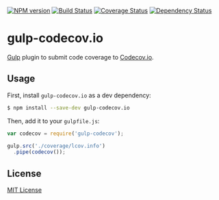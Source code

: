 [![NPM version][npm-image]][npm-url] [![Build Status][travis-image]][travis-url] [![Coverage Status][codecov-image]][codecov-url] [![Dependency Status][depstat-image]][depstat-url]

# gulp-codecov.io

[Gulp](https://github.com/wearefractal/gulp) plugin to submit code coverage to [Codecov.io](http://codecov.io).

## Usage

First, install `gulp-codecov.io` as a dev dependency:

```bash
$ npm install --save-dev gulp-codecov.io
```

Then, add it to your `gulpfile.js`:

```javascript
var codecov = require('gulp-codecov');

gulp.src('./coverage/lcov.info')
  .pipe(codecov());
```

## License

[MIT License](http://mit-license.org)

[npm-url]: https://npmjs.org/package/gulp-codecov.io
[npm-image]: https://img.shields.io/npm/v/gulp-codecov.io.svg?style=flat-square

[travis-url]: http://travis-ci.org/eddiemoore/gulp-codecov.io
[travis-image]: https://img.shields.io/travis/eddiemoore/gulp-codecov.io/master.svg?style=flat-square

[codecov-url]: https://codecov.io/r/codecov.io/gulp-codecov.io
[codecov-image]: https://img.shields.io/codecov/c/github/eddiemoore/gulp-codecov.io/master.svg?style=flat-square

[depstat-url]: https://david-dm.org/eddiemoore/gulp-codecov.io
[depstat-image]: https://img.shields.io/david/eddiemoore/gulp-codecov.io/master.svg?style=flat-square
